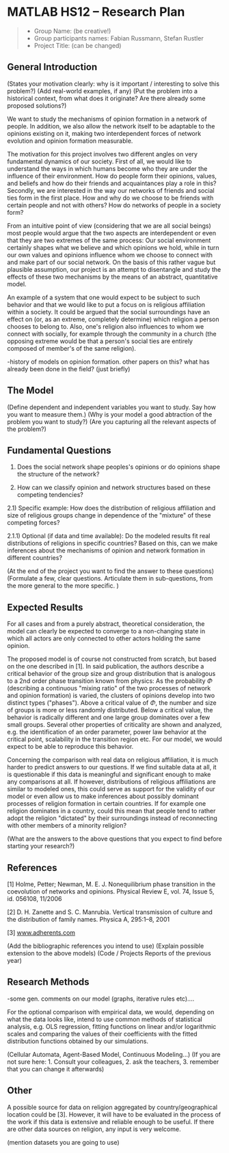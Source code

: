# MATLAB HS12 – Research Plan

> * Group Name: (be creative!)
> * Group participants names: Fabian Russmann, Stefan Rustler
> * Project Title: (can be changed)

## General Introduction

(States your motivation clearly: why is it important / interesting to solve this problem?)
(Add real-world examples, if any)
(Put the problem into a historical context, from what does it originate? Are there already some proposed solutions?)

We want to study the mechanisms of opinion formation in a network of people. In addition, we also allow the network itself to be adaptable to the opinions existing on it, making two interdependent forces of network evolution and opinion formation measurable.

The motivation for this project involves two different angles on very fundamental dynamics of our society. First of all, we would like to understand the ways in which humans become who they are under the influence of their environment. How do people form their opinions, values, and beliefs and how do their friends and acquaintances play a role in this? Secondly, we are interested in the way our networks of friends and social ties form in the first place. How and why do we choose to be friends with certain people and not with others? How do networks of people in a society form? 

From an intuitive point of view (considering that we are all social beings) most people would argue that the two aspects are interdependent or even that they are two extremes of the same process: Our social environment certainly shapes what we believe and which opinions we hold, while in turn our own values and opinions influence whom we choose to connect with and make part of our social network. On the basis of this rather vague but plausible assumption, our project is an attempt to disentangle and study the effects of these two mechanisms by the means of an abstract, quantitative model. 

An example of a system that one would expect to be subject to such behavior and that we would like to put a focus on is religious affiliation within a society. It could be argued that the social surroundings have an effect on (or, as an extreme, completely determine) which religion a person chooses to belong to. Also, one's religion also influences to whom we connect with socially, for example through the community in a church (the opposing extreme would be that a person's social ties are entirely composed of member's of the same religion). 


-history of models on opinion formation. other papers on this? what has already been done in the field? (just briefly)


## The Model

(Define dependent and independent variables you want to study. Say how you want to measure them.) (Why is your model a good abtraction of the problem you want to study?) (Are you capturing all the relevant aspects of the problem?)


## Fundamental Questions

1) Does the social network shape peoples's opinions or do opinions shape the structure of the network?

2) How can we classify opinion and network structures based on these competing tendencies?

2.1) Specific example: How does the distribution of religious affiliation and size of religious groups change in dependence of the "mixture" of these competing forces?

2.1.1) Optional (if data and time available): Do the modeled results fit real distributions of religions in specific countries? Based on this, can we make inferences about the mechanisms of opinion and network formation in different countries?



(At the end of the project you want to find the answer to these questions)
(Formulate a few, clear questions. Articulate them in sub-questions, from the more general to the more specific. )


## Expected Results

For all cases and from a purely abstract, theoretical consideration, the model can clearly be expected to converge to a non-changing state in which all actors are only connected to other actors holding the same opinion.

The proposed model is of course not constructed from scratch, but based on the one described in [1]. In said publication, the authors describe a critical behavior of the group size and group distribution that is analogous to a 2nd order phase transition known from physics: As the probability $\Phi$ (describing a continuous "mixing ratio" of the two processes of network and opinion formation) is varied, the clusters of opinions develop into two distinct types ("phases"). Above a critical value of $\Phi$, the number and size of groups is more or less randomly distributed. Below a critical value, the behavior is radically different and one large group dominates over a few small groups. Several other properties of criticality are shown and analyzed, e.g. the identification of an order parameter, power law behavior at the critical point, scalability in the transition region etc. For our model, we would expect to be able to reproduce this behavior. 

Concerning the comparison with real data on religious affiliation, it is much harder to predict answers to our questions. If we find suitable data at all, it is questionable if this data is meaningful and significant enough to make any comparisons at all. If however, distributions of religious affiliations are similar to modeled ones, this could serve as support for the validity of our model or even allow us to make inferences about possibly dominant processes of religion formation in certain countries. If for example one religion dominates in a country, could this mean that people tend to rather adopt the religion "dictated" by their surroundings instead of reconnecting with other members of a minority religion? 


(What are the answers to the above questions that you expect to find before starting your research?)


## References 

[1] Holme, Petter; Newman, M. E. J. Nonequilibrium phase transition in the coevolution of networks and opinions. Physical Review E, vol. 74, Issue 5, id. 056108, 11/2006

[2] D. H. Zanette and S. C. Manrubia. Vertical transmission of culture and the distribution of family names. Physica A, 295:1–8, 2001

[3] www.adherents.com

(Add the bibliographic references you intend to use)
(Explain possible extension to the above models)
(Code / Projects Reports of the previous year)


## Research Methods

-some gen. comments on our model (graphs, iterative rules etc)…. 


For the optional comparison with empirical data, we would, depending on what the data looks like, intend to use common methods of statistical analysis, e.g. OLS regression, fitting functions on linear and/or logarithmic scales and comparing the values of their coefficients with the fitted distribution functions obtained by our simulations.


(Cellular Automata, Agent-Based Model, Continuous Modeling...) (If you are not sure here: 1. Consult your colleagues, 2. ask the teachers, 3. remember that you can change it afterwards)


## Other

A possible source for data on religion aggregated by country/geographical location could be [3]. However, it will have to be evaluated in the process of the work if this data is extensive and reliable enough to be useful. If there are other data sources on religion, any input is very welcome.

(mention datasets you are going to use)
